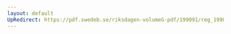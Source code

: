 ```yaml
---
layout: default
UpRedirect: https://pdf.swedeb.se/riksdagen-volumeG-pdf/199091/reg_199091_AU/reg_199091_AU_0012.pdf
---
```

